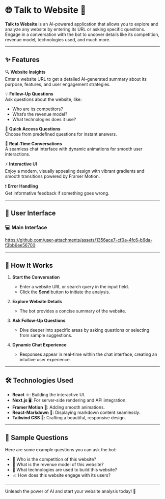 # 🌐 Talk to Website 🤖  

**Talk to Website** is an AI-powered application that allows you to explore and analyze any website by entering its URL or asking specific questions. Engage in a conversation with the bot to uncover details like its competition, revenue model, technologies used, and much more.  

---

## ✨ Features  

🔍 **Website Insights**  
Enter a website URL to get a detailed AI-generated summary about its purpose, features, and user engagement strategies.  

💡 **Follow-Up Questions**  
Ask questions about the website, like:  
- Who are its competitors?  
- What’s the revenue model?  
- What technologies does it use?  

🎯 **Quick Access Questions**  
Choose from predefined questions for instant answers.  

💬 **Real-Time Conversations**  
A seamless chat interface with dynamic animations for smooth user interactions.  

⚡ **Interactive UI**  
Enjoy a modern, visually appealing design with vibrant gradients and smooth transitions powered by Framer Motion.  

❗ **Error Handling**  
Get informative feedback if something goes wrong.  

---


## 🎨 User Interface  

### 💻 Main Interface  
https://github.com/user-attachments/assets/1356ace7-cf0a-4fc6-b6da-f3bb6ee56700

---

## 🌟 How It Works  

1. **Start the Conversation**  
   - Enter a website URL or search query in the input field.  
   - Click the **Send** button to initiate the analysis.  

2. **Explore Website Details**  
   - The bot provides a concise summary of the website.  

3. **Ask Follow-Up Questions**  
   - Dive deeper into specific areas by asking questions or selecting from sample suggestions.  

4. **Dynamic Chat Experience**  
   - Responses appear in real-time within the chat interface, creating an intuitive user experience.  

---

## 🛠 Technologies Used  

- **React** ⚛️: Building the interactive UI.  
- **Next.js** 🖥️: For server-side rendering and API integration.  
- **Framer Motion** 🎥: Adding smooth animations.  
- **React-Markdown** 📝: Displaying markdown content seamlessly.  
- **Tailwind CSS** 🎨: Crafting a beautiful, responsive design.  


---

## 💬 Sample Questions  

Here are some example questions you can ask the bot:  

- 🤔 Who is the competition of this website?  
- 💸 What is the revenue model of this website?  
- 🌟 What technologies are used to build this website?  
- 📈 How does this website engage with its users?  

---

Unleash the power of AI and start your website analysis today! 🌟
